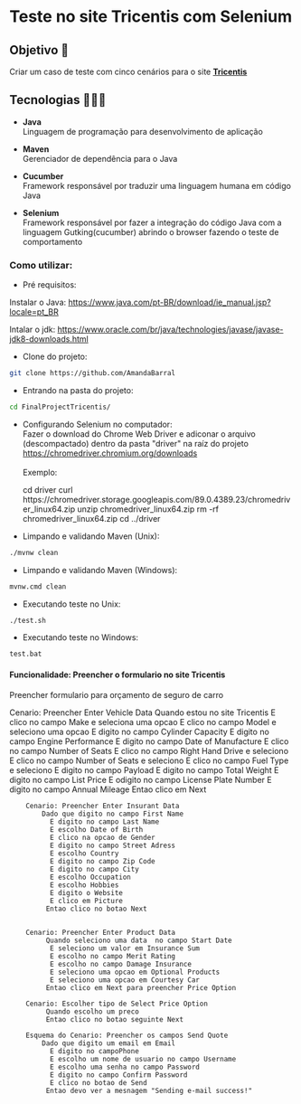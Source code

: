 # Teste no site Tricentis com Selenium

## Objetivo 🎯
Criar um caso de teste com cinco cenários  para o site **[Tricentis](http://sampleapp.tricentis.com/101/app.php)**

## Tecnologias 👩🏽‍💻
- <b>Java</b><br>
Linguagem de programação para desenvolvimento de aplicação<br>

- <b>Maven</b><br>
Gerenciador de dependência para o Java<br>

- <b>Cucumber</b><br>
Framework responsável por traduzir uma linguagem humana em código Java<br>

- <b>Selenium</b><br>
Framework responsável por fazer a integração do código Java com a linguagem Gutking(cucumber) abrindo o browser fazendo o teste de comportamento<br>

### Como utilizar:
- Pré requisitos:

Instalar o Java: https://www.java.com/pt-BR/download/ie_manual.jsp?locale=pt_BR

Intalar o jdk: https://www.oracle.com/br/java/technologies/javase/javase-jdk8-downloads.html


- Clone do projeto: 
```bash
git clone https://github.com/AmandaBarral
```

- Entrando na pasta do projeto: 
```bash
cd FinalProjectTricentis/
```

- Configurando Selenium no computador:<br>
Fazer o download do Chrome Web Driver e adiconar o arquivo (descompactado) dentro da pasta "driver" na raíz do projeto<br>https://chromedriver.chromium.org/downloads<br>
<br>Exemplo:<br>

<ul>
cd driver
curl https://chromedriver.storage.googleapis.com/89.0.4389.23/chromedriver_linux64.zip
unzip chromedriver_linux64.zip
rm -rf chromedriver_linux64.zip
cd ../driver
</ul>

- Limpando e validando Maven (Unix):
```bash
./mvnw clean
```

- Limpando e validando Maven (Windows):
```bash
mvnw.cmd clean
```

- Executando teste no Unix:
```bash
./test.sh
```

- Executando teste no Windows:
```bash
test.bat
```

#### Funcionalidade: Preencher o formulario no site Tricentis
  Preencher formulario para orçamento de seguro de carro

  Cenario: Preencher Enter Vehicle Data
             Quando estou no site Tricentis
              E clico no campo Make e seleciona uma opcao
              E clico no campo Model e seleciono uma opcao
              E digito no campo Cylinder Capacity
              E digito no campo Engine Performance
              E digito no campo Date of Manufacture
              E clico no campo Number of Seats
              E clico no campo Right Hand Drive e seleciono
              E clico no campo Number of Seats e seleciono
              E clico no campo Fuel Type e seleciono
              E digito no campo Payload
              E digito no campo Total Weight
              E digito no campo List Price
              E odigito no campo License Plate Number
              E digito no campo Annual Mileage
             Entao clico em Next

  
        Cenario: Preencher Enter Insurant Data
            Dado que digito no campo First Name
              E digito no campo Last Name
              E escolho Date of Birth
              E clico na opcao de Gender
              E digito no campo Street Adress
              E escolho Country
              E digito no campo Zip Code
              E digito no campo City
              E escolho Occupation
              E escolho Hobbies
              E digito o Website
              E clico em Picture
             Entao clico no botao Next
      

        Cenario: Preencher Enter Product Data
             Quando seleciono uma data  no campo Start Date
              E seleciono um valor em Insurance Sum
              E escolho no campo Merit Rating
              E escolho no campo Damage Insurance
              E seleciono uma opcao em Optional Products
              E seleciono uma opcao em Courtesy Car
             Entao clico em Next para preencher Price Option
  
        Cenario: Escolher tipo de Select Price Option
             Quando escolho um preco
             Entao clico no botao seguinte Next

        Esquema do Cenario: Preencher os campos Send Quote
            Dado que digito um email em Email
              E digito no campoPhone
              E escolho um nome de usuario no campo Username
              E escolho uma senha no campo Password
              E digito no campo Confirm Password
              E clico no botao de Send
             Entao devo ver a mesnagem "Sending e-mail success!"

  